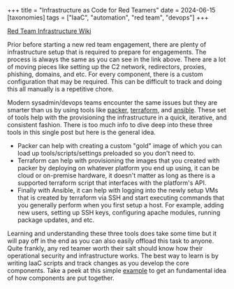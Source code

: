 +++
title = "Infrastructure as Code for Red Teamers"
date = 2024-06-15
[taxonomies]
tags = ["IaaC", "automation", "red team", "devops"]
+++

[Red Team Infrastructure Wiki](https://github.com/bluscreenofjeff/Red-Team-Infrastructure-Wiki)

Prior before starting a new red team engagement, there are plenty of infrastructure setup that is required to prepare for engagements. The process is always the same as you can see in the link above. There are a lot of moving pieces like setting up the C2 network, redirectors, proxies, phishing, domains, and etc. For every component, there is a custom configuration that may be required. This can be difficult to track and doing this all manually is a repetitive chore.

Modern sysadmin/devops teams encounter the same issues but they are smarter than us by using tools like [packer](https://www.packer.io/), [terraform](https://www.terraform.io/), and [ansible](https://www.ansible.com/). These set of tools help with the provisioning the infrastructure in a quick, iterative, and consistent fashion. There is too much info to dive deep into these three tools in this single post but here is the general idea.
* Packer can help with creating a custom "gold" image of which you can load up tools/scripts/settings preloaded so you don't need to.
* Terraform can help with provisioning the images that you created with packer by deploying on whatever platform you end up using, it can be cloud or on-premise hardware, it doesn't matter as long as there is a supported terraform script that interfaces with the platform's API.
* Finally with Ansible, it can help with logging into the newly setup VMs that is created by terraform via SSH and start executing commands that you generally perform when you first setup a host. For example, adding new users, setting up SSH keys, configuring apache modules, running package updates, and etc.

Learning and understanding these three tools does take some time but it will pay off in the end as you can also easily offload this task to anyone. Quite frankly, any red teamer worth their salt should know how their operational security and infrastructure works. The best way to learn is by writing IaaC scripts and track changes as you develop the core components. Take a peek at this simple [example](https://www.detectionlab.network/deployment/azure/) to get an fundamental idea of how components are put together.